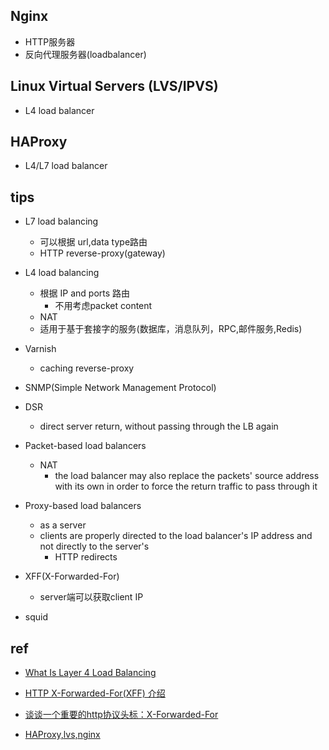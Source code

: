 ## Nginx

+ HTTP服务器
+ 反向代理服务器(loadbalancer)

## Linux Virtual Servers (LVS/IPVS)
+ L4 load balancer

## HAProxy
+ L4/L7 load balancer


## tips

+ L7 load balancing
    + 可以根据 url,data type路由
    + HTTP reverse-proxy(gateway)

+ L4 load balancing
    + 根据 IP and ports 路由
        + 不用考虑packet content
    + NAT
    + 适用于基于套接字的服务(数据库，消息队列，RPC,邮件服务,Redis)

+ Varnish
    + caching reverse-proxy

+ SNMP(Simple Network Management Protocol)
+ DSR
    + direct server return, without passing through the LB again

+ Packet-based load balancers
    + NAT
        + the load balancer may also replace the packets' source address with its own in order to force the return traffic to pass through it

+ Proxy-based load balancers
    + as a server
    + clients are properly directed to the load balancer's IP address and not directly to the server's
        +  HTTP redirects

+ XFF(X-Forwarded-For)
    + server端可以获取client IP

<!-- tools -->
+ squid

## ref

+ [What Is Layer 4 Load Balancing](https://www.nginx.com/resources/glossary/layer-4-load-balancing/)

+ [HTTP X-Forwarded-For(XFF) 介绍](https://www.runoob.com/w3cnote/http-x-forwarded-for.html)
+ [谈谈一个重要的http协议头标：X-Forwarded-For](https://codeantenna.com/a/gMYGBr5noF)
+ [HAProxy,lvs,nginx](https://www.cnblogs.com/kevingrace/p/5892169.html)
